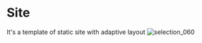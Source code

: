 # Site
It's a template of static site with adaptive layout
![selection_060](https://user-images.githubusercontent.com/15203482/52908176-63520380-3281-11e9-831b-19634754a2d3.jpg)
